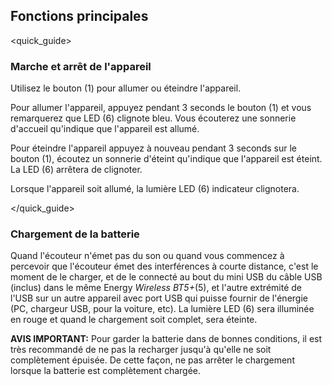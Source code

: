 ## Fonctions principales 
<quick_guide>
### Marche et arrêt de l'appareil

Utilisez le bouton (1) pour allumer ou éteindre l'appareil.

Pour allumer l'appareil, appuyez pendant 3 seconds le bouton (1) et vous remarquerez que LED (6) clignote bleu.  Vous écouterez une sonnerie d'accueil qu'indique que l'appareil est allumé. 

Pour éteindre l'appareil appuyez à nouveau pendant 3 seconds sur le bouton (1), écoutez un sonnerie d'éteint qu'indique que l'appareil est éteint. La LED (6) arrêtera de clignoter. 

Lorsque l'appareil soit allumé, la lumière LED (6) indicateur clignotera. 

</quick_guide>

### Chargement de la batterie

Quand l'écouteur n'émet pas du son ou quand vous commencez à percevoir que l'écouteur émet des interférences à courte distance, c'est le moment de le charger, et de le connecté au bout du mini USB du câble USB (inclus) dans le même Energy *Wireless BT5+*(5), et l'autre extrémité de l'USB sur un autre appareil avec port USB qui puisse fournir de l'énergie (PC, chargeur USB, pour la voiture, etc). La lumière LED (6) sera illuminée en rouge et quand le chargement soit complet, sera éteinte.

**AVIS IMPORTANT:** Pour garder la batterie dans de bonnes conditions, il est très recommandé de ne pas la recharger jusqu'à qu'elle ne soit complètement épuisée. De cette façon, ne pas arrêter le chargement lorsque la batterie est complètement chargée.
